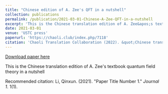 ```yaml
---
title: "Chinese edition of A. Zee's QFT in a nutshell"
collection: publications
permalink: /publication/2021-03-01-Chinese-A-Zee-QFT-in-a-nutshell
excerpt: 'This is the Chinese translation edition of A. Zee&apos;s textbook quantum field theory in a nutshell'
date: 2021-03-01
venue: 'USTC press'
paperurl: 'https://chaoli.club/index.php/7118'
citation: 'Chaoli Translation Collaboration (2022). &quot;Chinese translation of A. Zee's Quantum Field Theory in a Nutshell &quot; <i>USTC press</i>'
---
```


<a href='https://chaoli.club/index.php/7118'>Download paper here</a>

This is the Chinese translation edition of A. Zee&apos;s textbook quantum field theory in a nutshell

Recommended citation: Li, Qinxun. (2021). "Paper Title Number 1." <i>Journal 1</i>. 1(1).